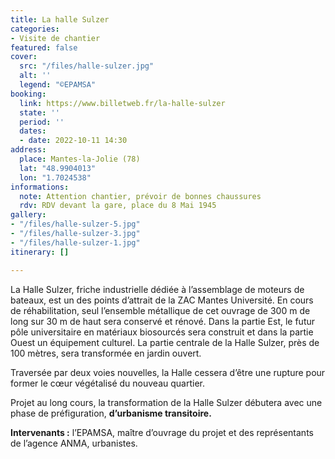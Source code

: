 ```yaml
---
title: La halle Sulzer
categories:
- Visite de chantier
featured: false
cover:
  src: "/files/halle-sulzer.jpg"
  alt: ''
  legend: "©EPAMSA"
booking:
  link: https://www.billetweb.fr/la-halle-sulzer
  state: ''
  period: ''
  dates:
  - date: 2022-10-11 14:30
address:
  place: Mantes-la-Jolie (78)
  lat: "48.9904013"
  lon: "1.7024538"
informations:
  note: Attention chantier, prévoir de bonnes chaussures
  rdv: RDV devant la gare, place du 8 Mai 1945
gallery:
- "/files/halle-sulzer-5.jpg"
- "/files/halle-sulzer-3.jpg"
- "/files/halle-sulzer-1.jpg"
itinerary: []

---
```

La Halle Sulzer, friche industrielle dédiée à l’assemblage de moteurs de bateaux, est un des points d’attrait de la ZAC Mantes Université. En cours de réhabilitation, seul l’ensemble métallique de cet ouvrage de 300 m de long sur 30 m de haut sera conservé et rénové. Dans la partie Est, le futur pôle universitaire en matériaux biosourcés sera construit et dans la partie Ouest un équipement culturel. La partie centrale de la Halle Sulzer, près de 100 mètres, sera transformée en jardin ouvert. 

Traversée par deux voies nouvelles, la Halle cessera d’être une rupture pour former le cœur végétalisé du nouveau quartier. 

Projet au long cours, la transformation de la Halle Sulzer débutera avec une phase de préfiguration, **d’urbanisme transitoire.**

**Intervenants :** l’EPAMSA, maître d’ouvrage du projet et des représentants de l’agence ANMA, urbanistes.